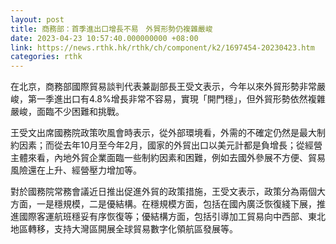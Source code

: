 ```yaml
---
layout: post
title: 商務部：首季進出口增長不易　外貿形勢仍複雜嚴峻
date: 2023-04-23 10:57:40.000000000 +08:00
link: https://news.rthk.hk/rthk/ch/component/k2/1697454-20230423.htm
categories: rthk
---
```


在北京，商務部國際貿易談判代表兼副部長王受文表示，今年以來外貿形勢非常嚴峻，第一季進出口有4.8%增長非常不容易，實現「開門穩」，但外貿形勢依然複雜嚴峻，面臨不少困難和挑戰。

王受文出席國務院政策吹風會時表示，從外部環境看，外需的不確定仍然是最大制約因素；而從去年10月至今年2月，國家的外貿出口以美元計都是負增長；從經營主體來看，內地外貿企業面臨一些制約因素和困難，例如去國外參展不方便、貿易風險還在上升、經營壓力增加等。

對於國務院常務會議近日推出促進外貿的政策措施，王受文表示，政策分為兩個大方面，一是穩規模，二是優結構。在穩規模方面，包括在國內廣泛恢復綫下展，推進國際客運航班穩妥有序恢復等；優結構方面，包括引導加工貿易向中西部、東北地區轉移，支持大灣區開展全球貿易數字化領航區發展等。
